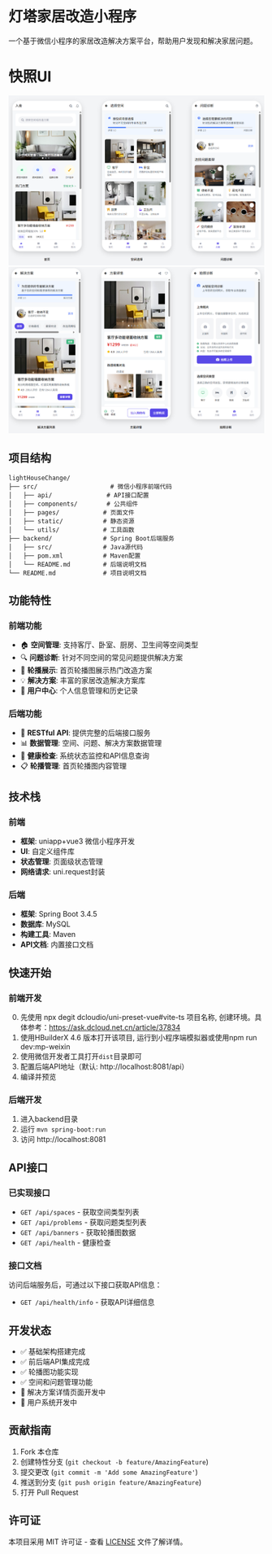 # 灯塔家居改造小程序

一个基于微信小程序的家居改造解决方案平台，帮助用户发现和解决家居问题。

# 快照UI
![首页](snapshots/house1.png)
![设计页](snapshots/house2.png)

## 项目结构

```
lightHouseChange/
├── src/                    # 微信小程序前端代码
│   ├── api/               # API接口配置
│   ├── components/        # 公共组件
│   ├── pages/            # 页面文件
│   ├── static/           # 静态资源
│   └── utils/            # 工具函数
├── backend/              # Spring Boot后端服务
│   ├── src/              # Java源代码
│   ├── pom.xml           # Maven配置
│   └── README.md         # 后端说明文档
└── README.md             # 项目说明文档
```

## 功能特性

### 前端功能
- 🏠 **空间管理**: 支持客厅、卧室、厨房、卫生间等空间类型
- 🔍 **问题诊断**: 针对不同空间的常见问题提供解决方案
- 📱 **轮播展示**: 首页轮播图展示热门改造方案
- 💡 **解决方案**: 丰富的家居改造解决方案库
- 👤 **用户中心**: 个人信息管理和历史记录

### 后端功能
- 🚀 **RESTful API**: 提供完整的后端接口服务
- 📊 **数据管理**: 空间、问题、解决方案数据管理
- 🔧 **健康检查**: 系统状态监控和API信息查询
- 📋 **轮播管理**: 首页轮播图内容管理

## 技术栈

### 前端
- **框架**: uniapp+vue3 微信小程序开发
- **UI**: 自定义组件库
- **状态管理**: 页面级状态管理
- **网络请求**: uni.request封装

### 后端
- **框架**: Spring Boot 3.4.5
- **数据库**: MySQL
- **构建工具**: Maven
- **API文档**: 内置接口文档

## 快速开始

### 前端开发
0. 先使用 npx degit dcloudio/uni-preset-vue#vite-ts 项目名称, 创建环境。具体参考：https://ask.dcloud.net.cn/article/37834
1. 使用HBuilderX 4.6 版本打开该项目, 运行到小程序端模拟器或使用npm run dev:mp-weixin
2. 使用微信开发者工具打开`dist`目录即可
3. 配置后端API地址（默认: http://localhost:8081/api）
4. 编译并预览

### 后端开发
1. 进入backend目录
2. 运行 `mvn spring-boot:run`
3. 访问 http://localhost:8081

## API接口

### 已实现接口
- `GET /api/spaces` - 获取空间类型列表
- `GET /api/problems` - 获取问题类型列表
- `GET /api/banners` - 获取轮播图数据
- `GET /api/health` - 健康检查

### 接口文档
访问后端服务后，可通过以下接口获取API信息：
- `GET /api/health/info` - 获取API详细信息

## 开发状态

- ✅ 基础架构搭建完成
- ✅ 前后端API集成完成
- ✅ 轮播图功能实现
- ✅ 空间和问题管理功能
- 🚧 解决方案详情页面开发中
- 🚧 用户系统开发中

## 贡献指南

1. Fork 本仓库
2. 创建特性分支 (`git checkout -b feature/AmazingFeature`)
3. 提交更改 (`git commit -m 'Add some AmazingFeature'`)
4. 推送到分支 (`git push origin feature/AmazingFeature`)
5. 打开 Pull Request

## 许可证

本项目采用 MIT 许可证 - 查看 [LICENSE](LICENSE) 文件了解详情。 